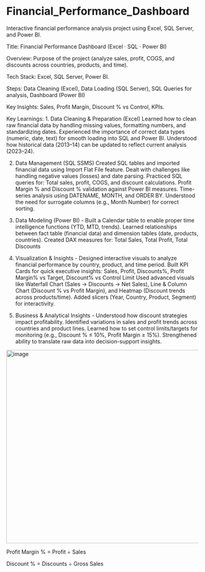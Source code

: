 # Financial_Performance_Dashboard

Interactive financial performance analysis project using Excel, SQL Server, and Power BI.

Title: Financial Performance Dashboard (Excel · SQL · Power BI)

Overview: Purpose of the project (analyze sales, profit, COGS, and discounts across countries, products, and time).

Tech Stack: Excel, SQL Server, Power BI.

Steps: Data Cleaning (Excel), Data Loading (SQL Server), SQL Queries for analysis, Dashboard (Power BI)

Key Insights: Sales, Profit Margin, Discount % vs Control, KPIs.

Key Learnings: 1. Data Cleaning & Preparation (Excel)
Learned how to clean raw financial data by handling missing values, formatting numbers, and standardizing dates.
Experienced the importance of correct data types (numeric, date, text) for smooth loading into SQL and Power BI.
Understood how historical data (2013–14) can be updated to reflect current analysis (2023–24).

2. Data Management (SQL SSMS)
Created SQL tables and imported financial data using Import Flat File feature.
Dealt with challenges like handling negative values (losses) and date parsing.
Practiced SQL queries for: Total sales, profit, COGS, and discount calculations. Profit Margin % and Discount % validation against Power BI measures. Time-series analysis using DATENAME, MONTH, and ORDER BY.
Understood the need for surrogate columns (e.g., Month Number) for correct sorting.

3. Data Modeling (Power BI) - Built a Calendar table to enable proper time intelligence functions (YTD, MTD, trends).
Learned relationships between fact table (financial data) and dimension tables (date, products, countries).
Created DAX measures for: Total Sales, Total Profit, Total Discounts

4. Visualization & Insights - Designed interactive visuals to analyze financial performance by country, product, and time period.
Built KPI Cards for quick executive insights: Sales, Profit, Discounts%, Profit Margin% vs Target, Discount% vs Control Limit
Used advanced visuals like Waterfall Chart (Sales → Discounts → Net Sales), Line & Column Chart (Discount % vs Profit Margin), and Heatmap (Discount trends across products/time).
Added slicers (Year, Country, Product, Segment) for interactivity.

5. Business & Analytical Insights - Understood how discount strategies impact profitability.
Identified variations in sales and profit trends across countries and product lines.
Learned how to set control limits/targets for monitoring (e.g., Discount % ≤ 10%, Profit Margin ≥ 15%).
Strengthened ability to translate raw data into decision-support insights.

<img width="906" height="506" alt="image" src="https://github.com/user-attachments/assets/42b9ebb8-0674-4e35-90f6-7d48d39f26ae" />


Profit Margin % = Profit ÷ Sales

Discount % = Discounts ÷ Gross Sales
